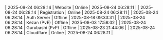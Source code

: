 | 2025-08-24 06:28:14 | Website | Online | 2025-08-24 06:28:11 |
| 2025-08-24 06:28:14 | Registration | Online | 2025-08-24 06:28:11 |
| 2025-08-24 06:28:14 | Auth Server | Offline | 2025-08-18 09:33:31 |
| 2025-08-24 06:28:14 | Kezan (PvE) | Offline | 2025-08-03 17:58:02 |
| 2025-08-24 06:28:14 | Gurubashi (PvP) | Offline | 2025-08-23 21:44:06 |
| 2025-08-24 06:28:14 | Cloudflare | Online | 2025-08-24 06:28:11 |
